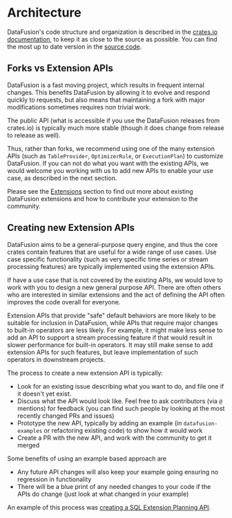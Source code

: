 

# Architecture

DataFusion's code structure and organization is described in the
[crates.io documentation], to keep it as close to the source as
possible. You can find the most up to date version in the [source code].

[crates.io documentation]: https://docs.rs/datafusion/latest/datafusion/index.html#architecture
[source code]: https://github.com/apache/datafusion/blob/main/datafusion/core/src/lib.rs

## Forks vs Extension APIs

DataFusion is a fast moving project, which results in frequent internal changes.
This benefits DataFusion by allowing it to evolve and respond quickly to
requests, but also means that maintaining a fork with major modifications
sometimes requires non trivial work.

The public API (what is accessible if you use the DataFusion releases from
crates.io) is typically much more stable (though it does change from release to
release as well).

Thus, rather than forks, we recommend using one of the many extension APIs (such
as `TableProvider`, `OptimizerRule`, or `ExecutionPlan`) to customize
DataFusion. If you can not do what you want with the existing APIs, we would
welcome you working with us to add new APIs to enable your use case, as
described in the next section.

Please see the [Extensions] section to find out more about existing DataFusion
extensions and how to contribute your extension to the community.

[extensions]: ../library-user-guide/extensions.md

## Creating new Extension APIs

DataFusion aims to be a general-purpose query engine, and thus the core crates
contain features that are useful for a wide range of use cases. Use case specific
functionality (such as very specific time series or stream processing features)
are typically implemented using the extension APIs.

If have a use case that is not covered by the existing APIs, we would love to
work with you to design a new general purpose API. There are often others who are
interested in similar extensions and the act of defining the API often improves
the code overall for everyone.

Extension APIs that provide "safe" default behaviors are more likely to be
suitable for inclusion in DataFusion, while APIs that require major changes to
built-in operators are less likely. For example, it might make less sense
to add an API to support a stream processing feature if that would result in
slower performance for built-in operators. It may still make sense to add
extension APIs for such features, but leave implementation of such operators in
downstream projects.

The process to create a new extension API is typically:

- Look for an existing issue describing what you want to do, and file one if it
  doesn't yet exist.
- Discuss what the API would look like. Feel free to ask contributors (via `@`
  mentions) for feedback (you can find such people by looking at the most
  recently changed PRs and issues)
- Prototype the new API, typically by adding an example (in
  `datafusion-examples` or refactoring existing code) to show how it would work
- Create a PR with the new API, and work with the community to get it merged

Some benefits of using an example based approach are

- Any future API changes will also keep your example going ensuring no
  regression in functionality
- There will be a blue print of any needed changes to your code if the APIs do change
  (just look at what changed in your example)

An example of this process was [creating a SQL Extension Planning API].

[creating a sql extension planning api]: https://github.com/apache/datafusion/issues/11207
